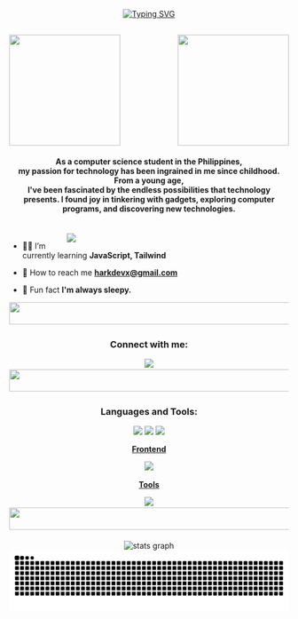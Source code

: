 <div align="center">
<a href="https://git.io/typing-svg"><img src="https://readme-typing-svg.demolab.com?font=Pixelify+Sans&weight=500&size=25&duration=4000&pause=500&color=02DCBD&center=true&random=false&width=600&height=300&lines=Hi%2C+I'm+Hark;A+Computer+Science+student+from+the+Philippines." alt="Typing SVG" /></a>
 <h2></h2>
</div>



<img align="right" width="200" height="200" src="https://user-images.githubusercontent.com/65187002/144930161-2f783401-8d27-4fdf-a2f7-cc0ba32f1f1f.gif"/>
<img align="left" width="200" height="200" src="https://user-images.githubusercontent.com/65187002/144930161-2f783401-8d27-4fdf-a2f7-cc0ba32f1f1f.gif"/>
<br clear="both">


 <h4 align="center">As a computer science student in the Philippines,<br>my passion for technology has been ingrained in me since childhood. From a young age, <br> I've been fascinated by the endless possibilities that technology presents. I found joy in tinkering with gadgets, exploring computer programs, and discovering new technologies.	</h4> 	
 <br clear="both">
<img align="right"  width="400" src="https://media2.giphy.com/media/QXwtfadqo7wbfmT46H/giphy.gif?cid=6c09b952nk0s8pt8jpqch1m8pq3pn7d4wnybaefb5f5baobm&ep=v1_internal_gif_by_id&rid=giphy.gif&ct=g" />


    
 - :man_technologist: I’m currently learning **JavaScript, Tailwind** 
  
 - :email: How to reach me **harkdevx@gmail.com**
  
 - :yawning_face: Fun fact **I'm always sleepy.**



<img  width="2000" height="40" src="https://camo.githubusercontent.com/ea40cfc33ac9e94789b044995f312e432d41bc1fd371f413583092df7649ef3d/68747470733a2f2f692e696d6775722e636f6d2f644261534b57462e676966"/>

<div align="center">
  <h3>Connect with me:</h3>
  <a href="https://instagram.com/arking.x" target="blank"> <img src="https://skillicons.dev/icons?i=instagram,discord" height="50" /></a>
 <img  width="2000" height="40" src="https://camo.githubusercontent.com/ea40cfc33ac9e94789b044995f312e432d41bc1fd371f413583092df7649ef3d/68747470733a2f2f692e696d6775722e636f6d2f644261534b57462e676966"/>

</div>
<h3 align="center">Languages and Tools:</h3>
   <div align="center">
 <img  height="80" src="https://camo.githubusercontent.com/19cf1f6246a55a20a2fc585c1517827a55ab59b18a5306974f54a5b6f4e35fc9/68747470733a2f2f74656368737461636b2d67656e657261746f722e76657263656c2e6170702f6769746875622d69636f6e2e737667"/>
<img  height="80" src="https://camo.githubusercontent.com/0418a2bf25601cc5d8fae74f654b10d5734360ff2b1bb3b2fea4bb086baf5586/68747470733a2f2f74656368737461636b2d67656e657261746f722e76657263656c2e6170702f6a732d69636f6e2e737667"/>
<img  height="80" src="https://camo.githubusercontent.com/184dc161979384d9f2addf1f5cf285aaa317c1c9a47dd9918a6f81861db54ce9/68747470733a2f2f74656368737461636b2d67656e657261746f722e76657263656c2e6170702f70726574746965722d69636f6e2e737667"/>

</div>


<div align="center">


<p>

<a href="https://skillicons.dev/">
 
**Frontend**


 </p>
 <img src="https://skillicons.dev/icons?i=js,html,css,tailwind" height="50" />

  <p>
   
**Tools**
</p>
 <img src="https://skillicons.dev/icons?i=github,git,vscode,npm" height="50" />
<img  width="2000" height="40" src="https://camo.githubusercontent.com/ea40cfc33ac9e94789b044995f312e432d41bc1fd371f413583092df7649ef3d/68747470733a2f2f692e696d6775722e636f6d2f644261534b57462e676966"/>
</a>
</div>



<div align="center">
<br clear="both">

 <img src="https://github-readme-stats.vercel.app/api?username=arking-xx&hide_title=false&hide_rank=false&show_icons=true&include_all_commits=true&count_private=true&disable_animations=false&theme=cobalt&locale=en&hide_border=true" height="150" alt="stats graph"  />

<img src="https://raw.githubusercontent.com/arking-xx/arking-xx/output/snake.svg" alt="Snake animation" />

 
</div>
